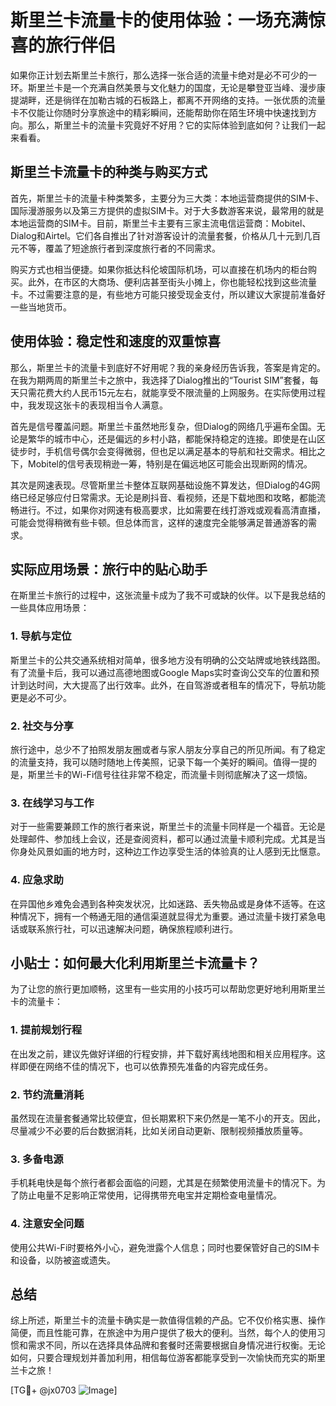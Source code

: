 # 斯里兰卡流量卡的使用体验：一场充满惊喜的旅行伴侣

如果你正计划去斯里兰卡旅行，那么选择一张合适的流量卡绝对是必不可少的一环。斯里兰卡是一个充满自然美景与文化魅力的国度，无论是攀登亚当峰、漫步康提湖畔，还是徜徉在加勒古城的石板路上，都离不开网络的支持。一张优质的流量卡不仅能让你随时分享旅途中的精彩瞬间，还能帮助你在陌生环境中快速找到方向。那么，斯里兰卡的流量卡究竟好不好用？它的实际体验到底如何？让我们一起来看看。

## 斯里兰卡流量卡的种类与购买方式

首先，斯里兰卡的流量卡种类繁多，主要分为三大类：本地运营商提供的SIM卡、国际漫游服务以及第三方提供的虚拟SIM卡。对于大多数游客来说，最常用的就是本地运营商的SIM卡。目前，斯里兰卡主要有三家主流电信运营商：Mobitel、Dialog和Airtel。它们各自推出了针对游客设计的流量套餐，价格从几十元到几百元不等，覆盖了短途旅行者到深度旅行者的不同需求。

购买方式也相当便捷。如果你抵达科伦坡国际机场，可以直接在机场内的柜台购买。此外，在市区的大商场、便利店甚至街头小摊上，你也能轻松找到这些流量卡。不过需要注意的是，有些地方可能只接受现金支付，所以建议大家提前准备好一些当地货币。

## 使用体验：稳定性和速度的双重惊喜

那么，斯里兰卡的流量卡到底好不好用呢？我的亲身经历告诉我，答案是肯定的。在我为期两周的斯里兰卡之旅中，我选择了Dialog推出的“Tourist SIM”套餐，每天只需花费大约人民币15元左右，就能享受不限流量的上网服务。在实际使用过程中，我发现这张卡的表现相当令人满意。

首先是信号覆盖问题。斯里兰卡虽然地形复杂，但Dialog的网络几乎遍布全国。无论是繁华的城市中心，还是偏远的乡村小路，都能保持稳定的连接。即使是在山区徒步时，手机信号偶尔会变得微弱，但也足以满足基本的导航和社交需求。相比之下，Mobitel的信号表现稍逊一筹，特别是在偏远地区可能会出现断网的情况。

其次是网速表现。尽管斯里兰卡整体互联网基础设施不算发达，但Dialog的4G网络已经足够应付日常需求。无论是刷抖音、看视频，还是下载地图和攻略，都能流畅进行。不过，如果你对网速有极高要求，比如需要在线打游戏或观看高清直播，可能会觉得稍微有些卡顿。但总体而言，这样的速度完全能够满足普通游客的需求。

## 实际应用场景：旅行中的贴心助手

在斯里兰卡旅行的过程中，这张流量卡成为了我不可或缺的伙伴。以下是我总结的一些具体应用场景：

### 1. 导航与定位
斯里兰卡的公共交通系统相对简单，很多地方没有明确的公交站牌或地铁线路图。有了流量卡后，我可以通过高德地图或Google Maps实时查询公交车的位置和预计到达时间，大大提高了出行效率。此外，在自驾游或者租车的情况下，导航功能更是必不可少。

### 2. 社交与分享
旅行途中，总少不了拍照发朋友圈或者与家人朋友分享自己的所见所闻。有了稳定的流量支持，我可以随时随地上传美照，记录下每一个美好的瞬间。值得一提的是，斯里兰卡的Wi-Fi信号往往非常不稳定，而流量卡则彻底解决了这一烦恼。

### 3. 在线学习与工作
对于一些需要兼顾工作的旅行者来说，斯里兰卡的流量卡同样是一个福音。无论是处理邮件、参加线上会议，还是查阅资料，都可以通过流量卡顺利完成。尤其是当你身处风景如画的地方时，这种边工作边享受生活的体验真的让人感到无比惬意。

### 4. 应急求助
在异国他乡难免会遇到各种突发状况，比如迷路、丢失物品或是身体不适等。在这种情况下，拥有一个畅通无阻的通信渠道就显得尤为重要。通过流量卡拨打紧急电话或联系旅行社，可以迅速解决问题，确保旅程顺利进行。

## 小贴士：如何最大化利用斯里兰卡流量卡？

为了让您的旅行更加顺畅，这里有一些实用的小技巧可以帮助您更好地利用斯里兰卡的流量卡：

### 1. 提前规划行程
在出发之前，建议先做好详细的行程安排，并下载好离线地图和相关应用程序。这样即便在网络不佳的情况下，也可以依靠预先准备的内容完成任务。

### 2. 节约流量消耗
虽然现在流量套餐通常比较便宜，但长期累积下来仍然是一笔不小的开支。因此，尽量减少不必要的后台数据消耗，比如关闭自动更新、限制视频播放质量等。

### 3. 多备电源
手机耗电快是每个旅行者都会面临的问题，尤其是在频繁使用流量卡的情况下。为了防止电量不足影响正常使用，记得携带充电宝并定期检查电量情况。

### 4. 注意安全问题
使用公共Wi-Fi时要格外小心，避免泄露个人信息；同时也要保管好自己的SIM卡和设备，以防被盗或遗失。

## 总结

综上所述，斯里兰卡的流量卡确实是一款值得信赖的产品。它不仅价格实惠、操作简便，而且性能可靠，在旅途中为用户提供了极大的便利。当然，每个人的使用习惯和需求不同，所以在选择具体品牌和套餐时还需要根据自身情况进行权衡。无论如何，只要合理规划并善加利用，相信每位游客都能享受到一次愉快而充实的斯里兰卡之旅！

[TG💪+ @jx0703 ![Image](https://github.com/user-attachments/assets/dbca1d08-cadb-493c-b0ec-ad6f7a83f270)]